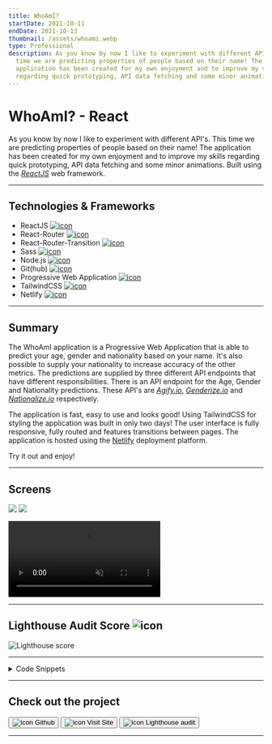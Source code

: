 ```yaml
---
title: WhoAmI?
startDate: 2021-10-11
endDate: 2021-10-13
thumbnail: /assets/whoami.webp
type: Professional
description: As you know by now I like to experiment with different API's. This
  time we are predicting properties of people based on their name! The
  application has been created for my own enjoyment and to improve my skills
  regarding quick prototyping, API data fetching and some minor animations.
---
```

# WhoAmI? - React

As you know by now I like to experiment with different API's. This time we are predicting properties of people based on their name!
The application has been created for my own enjoyment and to improve my skills regarding quick prototyping, API data fetching
and some minor animations. Built using the *[ReactJS](https://reactjs.org/)* web framework.

- - -

## Technologies & Frameworks

* ReactJS [![icon](/assets/react.png)](https://reactjs.org/)
* React-Router [![icon](/assets/react-router.png)](https://reactrouter.com/)
* React-Router-Transition [![icon](/assets/react-router.png)](http://maisano.github.io/react-router-transition/)
* Sass [![icon](/assets/sass.png)](https://sass-lang.com/)
* Node.js [![icon](/assets/nodejs.png)](https://www.nodejs.org/)
* Git(hub) [![icon](/assets/github.png)](https://www.github.com/)
* Progressive Web Application [![icon](/assets/pwa.png)](https://web.dev/progressive-web-apps/)
* TailwindCSS [![icon](/assets/tailwindcss.png)](https://tailwindcss.com/)
* Netlify [![icon](/assets/netlify.png)](https://netlify.com/)

- - -

## Summary

The WhoAmI application is a Progressive Web Application that is able to predict your age, gender and nationality based on your name. 
It's also possible to supply your nationality to increase accuracy of the other metrics. The predictions are supplied by three
different API endpoints that have different responsibilities. There is an API endpoint for the Age, Gender and Nationality predictions.
These API's are *[Agify.io](http://Agify.io/)*, *[Genderize.io](http://Genderize.io/)*  and *[Nationalize.io](http://Nationalize.io/)* respectively.

The application is fast, easy to use and looks good! Using TailwindCSS for styling the application was built in only two days!
The user interface is fully responsive, fully routed and features transitions between pages. 
The application is hosted using the [Netlify](https://netlify.com/) deployment platform.

Try it out and enjoy!

- - -

## Screens

<div class="images-grid">
<img src="/assets/whoami_1.webp" />
<img src="/assets/whoami_2.webp" />
</div>

<video autoplay muted loop playsinline controls src="/assets/whoami.webm"></video>

- - -

## Lighthouse Audit Score ![icon](/assets/lighthouse.png)

![Lighthouse score](/assets/lighthouse_whoami.png)

- - -

<details>
<summary>Code Snippets</summary>
<div>

The following are some code snippets of pieces of code I'm proud of from this project. The snippets demonstrate clean, concise and powerful code. *(Code has been compacted)*
The largest file in the project is 80 lines of code which says something about the simplicity of the code.

**App component**\
The App component is responsible for housing the application layout & content and showing the correct pages based on route. 

```javascript
function App() {
  return (
      <Router>
          <div id="app" className={'text-text-primary'}>

              <div id={'background'} className={'fixed w-full h-full bg-primary top-0'}/>

              <Menu/>

              <Wave id={'wave'} className={'fixed bottom-0 bg-primary transition-transform origin-bottom scale-x-450 scale-y-650 animate-waveSm xsm:scale-150 xsm:animate-waveXsm sm:scale-100 sm:animate-wave'}/>

              <AnimatedSwitch
                  atEnter={{opacity: 0}}
                  atLeave={{opacity: 0}}
                  atActive={{opacity: 1}}
                  className={'relative'}>

                  <Route exact path='/' component={Home}/>

                  <Route exact path={['/result', '/result/:name', '/result/:name/:countryCode']} component={Result}/>

                  <Route path="/about" component={About}/>

                  <Route component={NotFound}/>

              </AnimatedSwitch>

              <Loader/>

          </div>
      </Router>
  );
}
```

**Results page**\
This code snippet demonstrates the Results page. It performs API requests to the different endpoints based on url parameters,
then the results are displayed in the DOM to the user.

```javascript
function Result() {
    const history = useHistory();
    const match = useRouteMatch();

    const name = match.params.name
    const countryCode = match.params.countryCode?.toUpperCase()
    const [result, setResult] = useState()

    useEffect(() => {
        if (name && !countryCode) {
            ApiService.lookUpByName(name).then(result => {
                setResult(result)
            })
        } else if (name && countryCode) {
            ApiService.lookUpByNameAndCountry(name, countryCode).then(result => {
                setResult(result)
            })
        } else { history.replace('/') }
    }, [name, countryCode, history])

    return (
        <Layout>
            <div className={'text-center'}>
                <h1 className={'main-title'}>Who Am I?</h1>
            </div>
            { result &&
            <div className={"content-container"}>
                <div className={'text-center bg-accent-1 p-4 shadow-lg sm:px-24'}>
                    <h1 className={'text-4xl my-4'}>{capitalize(name)}</h1>

                    {countryCode &&
                        <h2 className={'text-accent-3 mb-4'}>From <span className={'text-text-primary'}>{iso3311a2.getCountry(countryCode)}</span></h2>
                    }
                    
                    { !!result.ageResult?.age && <>
                        <h2 className={'text-accent-3'}>Age</h2>
                        <h1 className={'text-4xl mb-4'}>{result.ageResult.age}</h1></>
                    }

                    { !!result.genderResult?.gender && <>
                        <h2 className={'text-accent-3'}>Gender</h2>
                        {result.genderResult.gender === 'male' ?
                            <Male className={'fill-current w-[64px] h-[64px] m-auto'}/> :
                            <Female className={'fill-current w-[64px] h-[64px] m-auto'}/>
                        }
                        <div className={'text-sm text-accent-3 mb-4'}>Probability: <span className={'text-text-primary'}>{Math.round(100 * result.genderResult.probability)}%</span></div></>
                    }

                    { !!result.nationalityResult?.country?.length && <>
                        <h2 className={'text-accent-3'}>Nationality</h2>
                        <h1 className={'text-4xl'}>{iso3311a2.getCountry(result.nationalityResult.country[0].country_id)}</h1>
                        <div className={'text-sm text-accent-3'}>Probability: <span className={'text-text-primary'}>{Math.round(100 * result.nationalityResult.country[0].probability)}%</span></div></>
                    }

                    { !(!!result?.ageResult?.age || !!result?.genderResult?.gender || !!result?.nationalityResult?.country?.length) && <>
                        <span className={'text-primary block'}>You are a unknown alien... 👾</span>
                        <span className={'text-secondary text-sm'}>No known data based on your name.</span></>
                    }
                </div>
                <button onClick={() => { history.push('/') }} className={"bg-secondary p-2 text-primary font-bold transition-transform ease-in-out hover:scale-105 active:scale-95"}>Try Again!</button>
            </div>
            }
        </Layout>
    );
}
```

**API Service**\
This code snippet demonstrates the API Service JavaScript file. It performs API requests to each of the different endpoints
based on a supplied name or name & nationality. It then performs and combined the different results of each API request into a single
promise to be consumed by the application.

```javascript
const ApiService = {
    doLoad(url) { // Base method for doing http Get requests and returning the result
        return fetch(url).then(response => {
            if (response.status === 404) { return '' }
            if (response.status === 200) { return response.json() }})
            .then(data => {
                return data
            })
    },

    async lookUpByName(name) {
        const [ageResult, genderResult, nationalityResult] = await Promise.all([
            AgeService.getAgeByName(name),
            GenderService.getGenderByName(name),
            NationalityService.getNationalityByName(name)
        ]);

        return {ageResult, genderResult, nationalityResult}
    },

    async lookUpByNameAndCountry(name, countryCode) {
        const [ageResult, genderResult] = await Promise.all([
            AgeService.getAgeByNameAndCountry(name, countryCode),
            GenderService.getGenderByNameAndCountry(name, countryCode)
        ]);

        return {ageResult, genderResult}
    }
}
```

**Age Service**\
This code snippet demonstrates the Age Service JavaScript file. It performs API requests to the *[Agify.io](http://Agify.io/)* endpoint
based on a supplied name or name & nationality. It then returns the results or catches and throws a user-friendly error.

```javascript
const AgeService = {
    baseUrl: "https://api.agify.io",

    getAgeByName(name) {
        return ApiService.doLoad(`${this.baseUrl}?name=${name}`).then(jsonData => {
            return jsonData
        }).catch(e => {
            console.log('Error', e)
            alert('Error retrieving age by name... \nPlease try again later!',)
        })
    },

    getAgeByNameAndCountry(name, countryCode) {
        return ApiService.doLoad(`${this.baseUrl}?name=${name}&country_id=${countryCode}`).then(jsonData => {
            return jsonData
        }).catch(e => {
            console.log('Error', e)
            alert('Error retrieving age by name and country... \nPlease try again later!',)
        })
    },
}
```

</div>
</details>

- - -

## Check out the project

[<button>![icon](/assets/github.png) Github</button>](https://github.com/alianza/who_am_i)
[<button>![icon](/assets/whoami.webp) Visit Site</button>](https://whoami.jwvbremen.nl/)
[<button>![icon](/assets/lighthouse.png) Lighthouse audit</button>](/projects/whoami/lighthouse.html)

- - -
